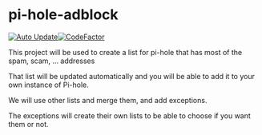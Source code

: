 # pi-hole-adblock
[![Auto Update](https://github.com/tunisiano187/pi-hole-adblock/actions/workflows/au.yml/badge.svg)](https://github.com/tunisiano187/pi-hole-adblock/actions/workflows/au.yml)[![CodeFactor](https://www.codefactor.io/repository/github/tunisiano187/pi-hole-adblock/badge)](https://www.codefactor.io/repository/github/tunisiano187/pi-hole-adblock)

This project will be used to create a list for pi-hole that has most of the spam, scam, ... addresses

That list will be updated automatically and you will be able to add it to your own instance of Pi-hole.

We will use other lists and merge them, and add exceptions.

The exceptions will create their own lists to be able to choose if you want them or not.